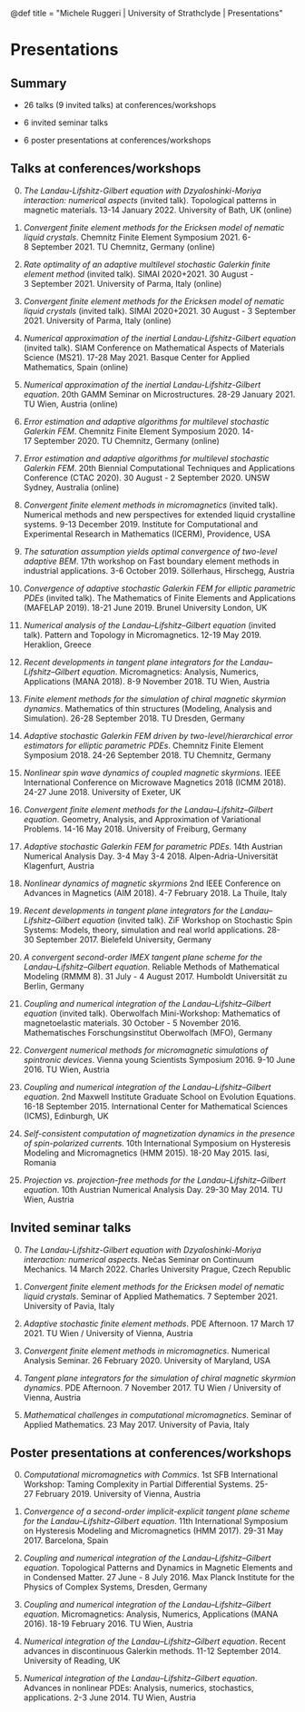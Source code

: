 @def title = "Michele Ruggeri | University of Strathclyde | Presentations"

# Presentations

## Summary

* 26 talks (9 invited talks) at conferences/workshops

* 6 invited seminar talks

* 6 poster presentations at conferences/workshops

## Talks at conferences/workshops

0. *The Landau-Lifshitz-Gilbert equation with Dzyaloshinki-Moriya interaction: numerical aspects* (invited talk).
   Topological patterns in magnetic materials.
   13-14&nbsp;January 2022.
   University of Bath, UK (online)

0. *Convergent finite element methods for the Ericksen model of nematic liquid crystals*.
   Chemnitz Finite Element Symposium 2021.
   6-8&nbsp;September 2021.
   TU Chemnitz, Germany (online)

0. *Rate optimality of an adaptive multilevel stochastic Galerkin finite element method* (invited talk).
   SIMAI 2020+2021.
   30&nbsp;August - 3&nbsp;September 2021.
   University of Parma, Italy (online)

0. *Convergent finite element methods for the Ericksen model of nematic liquid crystals* (invited talk).
   SIMAI 2020+2021.
   30&nbsp;August - 3&nbsp;September 2021.
   University of Parma, Italy (online)

0. *Numerical approximation of the inertial Landau-Lifshitz-Gilbert equation* (invited talk).
   SIAM Conference on Mathematical Aspects of Materials Science (MS21).
   17-28&nbsp;May 2021.
   Basque Center for Applied Mathematics, Spain (online)

0. *Numerical approximation of the inertial Landau-Lifshitz-Gilbert equation*.
   20th GAMM Seminar on Microstructures.
   28-29&nbsp;January 2021.
   TU Wien, Austria (online)

0. *Error estimation and adaptive algorithms for multilevel stochastic Galerkin FEM*.
   Chemnitz Finite Element Symposium 2020.
   14-17&nbsp;September 2020.
   TU Chemnitz, Germany (online)

0. *Error estimation and adaptive algorithms for multilevel stochastic Galerkin FEM*.
   20th Biennial Computational Techniques and Applications Conference (CTAC 2020).
   30&nbsp;August - 2&nbsp;September 2020.
   UNSW Sydney, Australia (online)

0. *Convergent finite element methods in micromagnetics* (invited talk).
   Numerical methods and new perspectives for extended liquid crystalline systems.
   9-13&nbsp;December 2019.
   Institute for Computational and Experimental Research in Mathematics (ICERM), Providence, USA

0. *The saturation assumption yields optimal convergence of two-level adaptive BEM*.
   17th workshop on Fast boundary element methods in industrial applications.
   3-6&nbsp;October 2019.
   S&ouml;llerhaus, Hirschegg, Austria

0. *Convergence of adaptive stochastic Galerkin FEM for elliptic parametric PDEs* (invited talk).
   The Mathematics of Finite Elements and Applications (MAFELAP 2019).
   18-21&nbsp;June 2019.
   Brunel University London, UK

0. *Numerical analysis of the Landau–Lifshitz–Gilbert equation* (invited talk).
   Pattern and Topology in Micromagnetics.
   12-19&nbsp;May 2019.
   Heraklion, Greece

0. *Recent developments in tangent plane integrators for the Landau–Lifshitz–Gilbert equation*.
   Micromagnetics: Analysis, Numerics, Applications (MANA 2018).
   8-9&nbsp;November 2018.
   TU Wien, Austria

0. *Finite element methods for the simulation of chiral magnetic skyrmion dynamics*.
   Mathematics of thin structures (Modeling, Analysis and Simulation).
   26-28&nbsp;September 2018.
   TU Dresden, Germany

0. *Adaptive stochastic Galerkin FEM driven by two-level/hierarchical error estimators for elliptic parametric PDEs*.
   Chemnitz Finite Element Symposium 2018.
   24-26&nbsp;September 2018.
   TU Chemnitz, Germany

0. *Nonlinear spin wave dynamics of coupled magnetic skyrmions*.
   IEEE International Conference on Microwave Magnetics 2018 (ICMM 2018).
   24-27&nbsp;June 2018.
   University of Exeter, UK

0. *Convergent finite element methods for the Landau–Lifshitz–Gilbert equation*.
   Geometry, Analysis, and Approximation of Variational Problems.
   14-16&nbsp;May 2018.
   University of Freiburg, Germany

0. *Adaptive stochastic Galerkin FEM for parametric PDEs*.
   14th Austrian Numerical Analysis Day.
   3-4&nbsp;May 3-4 2018.
   Alpen-Adria-Universit&auml;t Klagenfurt, Austria

0. *Nonlinear dynamics of magnetic skyrmions*
   2nd IEEE Conference on Advances in Magnetics (AIM 2018).
   4-7&nbsp;February 2018.
   La Thuile, Italy

0. *Recent developments in tangent plane integrators for the Landau–Lifshitz–Gilbert equation* (invited talk).
   ZiF Workshop on Stochastic Spin Systems: Models, theory, simulation and real world applications.
   28-30&nbsp;September 2017.
   Bielefeld University, Germany

0. *A convergent second-order IMEX tangent plane scheme for the Landau–Lifshitz–Gilbert equation*.
   Reliable Methods of Mathematical Modeling (RMMM 8).
   31&nbsp;July - 4&nbsp;August 2017.
   Humboldt Universit&auml;t zu Berlin, Germany

0. *Coupling and numerical integration of the Landau–Lifshitz–Gilbert equation* (invited talk).
   Oberwolfach Mini-Workshop: Mathematics of magnetoelastic materials.
   30&nbsp;October - 5&nbsp;November 2016.
   Mathematisches Forschungsinstitut Oberwolfach (MFO), Germany

0. *Convergent numerical methods for micromagnetic simulations of spintronic devices*.
   Vienna young Scientists Symposium 2016.
   9-10&nbsp;June 2016.
   TU Wien, Austria

0. *Coupling and numerical integration of the Landau–Lifshitz–Gilbert equation*.
   2nd Maxwell Institute Graduate School on Evolution Equations.
   16-18&nbsp;September 2015.
   International Center for Mathematical Sciences (ICMS), Edinburgh, UK

0. *Self-consistent computation of magnetization dynamics in the presence of spin-polarized currents*.
   10th International Symposium on Hysteresis Modeling and Micromagnetics (HMM 2015).
   18-20&nbsp;May 2015.
   Iasi, Romania

0. *Projection vs. projection-free methods for the Landau–Lifshitz–Gilbert equation*.
   10th Austrian Numerical Analysis Day.
   29-30&nbsp;May 2014.
   TU Wien, Austria

## Invited seminar talks

0. *The Landau-Lifshitz-Gilbert equation with Dzyaloshinki-Moriya interaction: numerical aspects*.
   Ne&#269;as Seminar on Continuum Mechanics.
   14&nbsp;March 2022.
   Charles University Prague, Czech Republic

0. *Convergent finite element methods for the Ericksen model of nematic liquid crystals*.
   Seminar of Applied Mathematics.
   7&nbsp;September 2021.
   University of Pavia, Italy

0. *Adaptive stochastic finite element methods*.
   PDE Afternoon.
   17&nbsp;March 17 2021.
   TU Wien / University of Vienna, Austria

0. *Convergent finite element methods in micromagnetics*.
   Numerical Analysis Seminar.
   26&nbsp;February 2020.
   University of Maryland, USA

0. *Tangent plane integrators for the simulation of chiral magnetic skyrmion dynamics*.
   PDE Afternoon.
   7&nbsp;November 2017.
   TU Wien / University of Vienna, Austria

0. *Mathematical challenges in computational micromagnetics*.
   Seminar of Applied Mathematics.
   23&nbsp;May 2017.
   University of Pavia, Italy

## Poster presentations at conferences/workshops

0. *Computational micromagnetics with Commics*.
   1st SFB International Workshop: Taming Complexity in Partial Differential Systems.
   25-27&nbsp;February 2019.
   University of Vienna, Austria

0. *Convergence of a second-order implicit-explicit tangent plane scheme for the Landau–Lifshitz–Gilbert equation*.
   11th International Symposium on Hysteresis Modeling and Micromagnetics (HMM 2017).
   29-31&nbsp;May 2017.
   Barcelona, Spain

0. *Coupling and numerical integration of the Landau–Lifshitz–Gilbert equation*.
   Topological Patterns and Dynamics in Magnetic Elements and in Condensed Matter.
   27&nbsp;June - 8&nbsp;July 2016.
   Max Planck Institute for the Physics of Complex Systems, Dresden, Germany

0. *Coupling and numerical integration of the Landau–Lifshitz–Gilbert equation*.
   Micromagnetics: Analysis, Numerics, Applications (MANA 2016).
   18-19&nbsp;February 2016.
   TU Wien, Austria

0. *Numerical integration of the Landau–Lifshitz–Gilbert equation*.
   Recent advances in discontinuous Galerkin methods.
   11-12&nbsp;September 2014.
   University of Reading, UK

0. *Numerical integration of the Landau–Lifshitz–Gilbert equation*.
   Advances in nonlinear PDEs: Analysis, numerics, stochastics, applications.
   2-3&nbsp;June 2014.
   TU Wien, Austria
